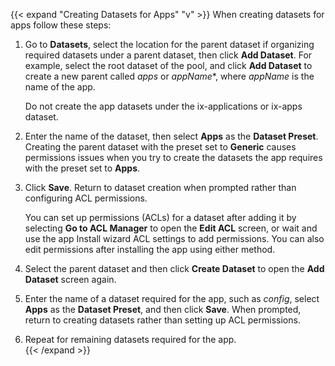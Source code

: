 &NewLine;

  {{< expand "Creating Datasets for Apps" "v" >}}
  When creating datasets for apps follow these steps:
  1. Go to **Datasets**, select the location for the parent dataset if organizing required datasets under a parent dataset, then click **Add Dataset**.
     For example, select the root dataset of the pool, and click **Add Dataset** to create a new parent called *apps* or *appName**, where *appName* is the name of the app.

     Do not create the app datasets under the ix-applications or ix-apps dataset.

  2. Enter the name of the dataset, then select **Apps** as the **Dataset Preset**.
     Creating the parent dataset with the preset set to **Generic** causes permissions issues when you try to create the datasets the app requires with the preset set to **Apps**.

  3. Click **Save**.
     Return to dataset creation when prompted rather than configuring ACL permissions.

     You can set up permissions (ACLs) for a dataset after adding it by selecting **Go to ACL Manager** to open the <b>Edit ACL</b> screen, or wait and use the app Install wizard ACL settings to add  permissions. 
     You can also edit permissions after installing the app using either method.
  
  4. Select the parent dataset and then click **Create Dataset** to open the **Add Dataset** screen again.

  5. Enter the name of a dataset required for the app, such as *config*, select **Apps** as the **Dataset Preset**, and then click **Save**.
     When prompted, return to creating datasets rather than setting up ACL permissions.

  6. Repeat for remaining datasets required for the app.   
  {{< /expand >}}
